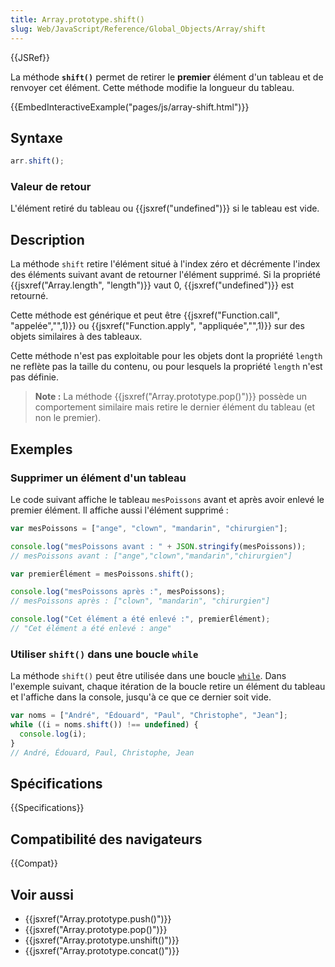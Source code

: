 ```yaml
---
title: Array.prototype.shift()
slug: Web/JavaScript/Reference/Global_Objects/Array/shift
---
```


{{JSRef}}

La méthode **`shift()`** permet de retirer le **premier** élément d'un tableau et de renvoyer cet élément. Cette méthode modifie la longueur du tableau.

{{EmbedInteractiveExample("pages/js/array-shift.html")}}

## Syntaxe

```js
arr.shift();
```

### Valeur de retour

L'élément retiré du tableau ou {{jsxref("undefined")}} si le tableau est vide.

## Description

La méthode `shift` retire l'élément situé à l'index zéro et décrémente l'index des éléments suivant avant de retourner l'élément supprimé. Si la propriété {{jsxref("Array.length", "length")}} vaut 0, {{jsxref("undefined")}} est retourné.

Cette méthode est générique et peut être {{jsxref("Function.call", "appelée","",1)}} ou {{jsxref("Function.apply", "appliquée","",1)}} sur des objets similaires à des tableaux.

Cette méthode n'est pas exploitable pour les objets dont la propriété `length` ne reflète pas la taille du contenu, ou pour lesquels la propriété `length` n'est pas définie.

> **Note :** La méthode {{jsxref("Array.prototype.pop()")}} possède un comportement similaire mais retire le dernier élément du tableau (et non le premier).

## Exemples

### Supprimer un élément d'un tableau

Le code suivant affiche le tableau `mesPoissons` avant et après avoir enlevé le premier élément. Il affiche aussi l'élément supprimé&nbsp;:

```js
var mesPoissons = ["ange", "clown", "mandarin", "chirurgien"];

console.log("mesPoissons avant : " + JSON.stringify(mesPoissons));
// mesPoissons avant : ["ange","clown","mandarin","chirurgien"]

var premierÉlément = mesPoissons.shift();

console.log("mesPoissons après :", mesPoissons);
// mesPoissons après : ["clown", "mandarin", "chirurgien"]

console.log("Cet élément a été enlevé :", premierÉlément);
// "Cet élément a été enlevé : ange"
```

### Utiliser `shift()` dans une boucle `while`

La méthode `shift()` peut être utilisée dans une boucle [`while`](/fr/docs/Web/JavaScript/Reference/Instructions/while). Dans l'exemple suivant, chaque itération de la boucle retire un élément du tableau et l'affiche dans la console, jusqu'à ce que ce dernier soit vide.

```js
var noms = ["André", "Édouard", "Paul", "Christophe", "Jean"];
while ((i = noms.shift()) !== undefined) {
  console.log(i);
}
// André, Édouard, Paul, Christophe, Jean
```

## Spécifications

{{Specifications}}

## Compatibilité des navigateurs

{{Compat}}

## Voir aussi

- {{jsxref("Array.prototype.push()")}}
- {{jsxref("Array.prototype.pop()")}}
- {{jsxref("Array.prototype.unshift()")}}
- {{jsxref("Array.prototype.concat()")}}
